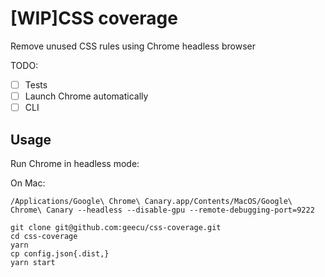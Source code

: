 # [WIP]CSS coverage

Remove unused CSS rules using Chrome headless browser

TODO:

- [ ] Tests
- [ ] Launch Chrome automatically
- [ ] CLI

## Usage

Run Chrome in headless mode:

On Mac:
```
/Applications/Google\ Chrome\ Canary.app/Contents/MacOS/Google\ Chrome\ Canary --headless --disable-gpu --remote-debugging-port=9222
```

```
git clone git@github.com:geecu/css-coverage.git
cd css-coverage
yarn
cp config.json{.dist,}
yarn start
```
